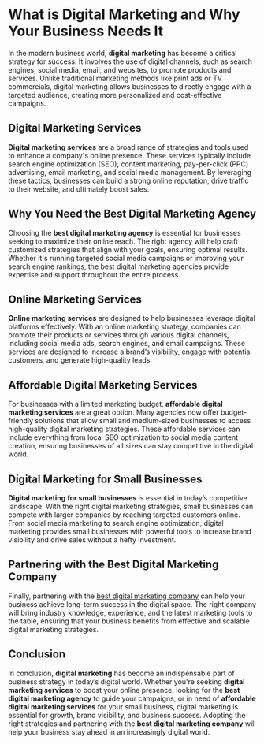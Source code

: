 # What is Digital Marketing and Why Your Business Needs It

In the modern business world, **digital marketing** has become a critical strategy for success. It involves the use of digital channels, such as search engines, social media, email, and websites, to promote products and services. Unlike traditional marketing methods like print ads or TV commercials, digital marketing allows businesses to directly engage with a targeted audience, creating more personalized and cost-effective campaigns.

## Digital Marketing Services

**Digital marketing services** are a broad range of strategies and tools used to enhance a company's online presence. These services typically include search engine optimization (SEO), content marketing, pay-per-click (PPC) advertising, email marketing, and social media management. By leveraging these tactics, businesses can build a strong online reputation, drive traffic to their website, and ultimately boost sales.

## Why You Need the Best Digital Marketing Agency

Choosing the **best digital marketing agency** is essential for businesses seeking to maximize their online reach. The right agency will help craft customized strategies that align with your goals, ensuring optimal results. Whether it's running targeted social media campaigns or improving your search engine rankings, the best digital marketing agencies provide expertise and support throughout the entire process.

## Online Marketing Services

**Online marketing services** are designed to help businesses leverage digital platforms effectively. With an online marketing strategy, companies can promote their products or services through various digital channels, including social media ads, search engines, and email campaigns. These services are designed to increase a brand’s visibility, engage with potential customers, and generate high-quality leads.

## Affordable Digital Marketing Services

For businesses with a limited marketing budget, **affordable digital marketing services** are a great option. Many agencies now offer budget-friendly solutions that allow small and medium-sized businesses to access high-quality digital marketing strategies. These affordable services can include everything from local SEO optimization to social media content creation, ensuring businesses of all sizes can stay competitive in the digital world.

## Digital Marketing for Small Businesses

**Digital marketing for small businesses** is essential in today’s competitive landscape. With the right digital marketing strategies, small businesses can compete with larger companies by reaching targeted customers online. From social media marketing to search engine optimization, digital marketing provides small businesses with powerful tools to increase brand visibility and drive sales without a hefty investment.

## Partnering with the Best Digital Marketing Company

Finally, partnering with the [best digital marketing company](https://techadisa.com) can help your business achieve long-term success in the digital space. The right company will bring industry knowledge, experience, and the latest marketing tools to the table, ensuring that your business benefits from effective and scalable digital marketing strategies.

## Conclusion

In conclusion, **digital marketing** has become an indispensable part of business strategy in today’s digital world. Whether you're seeking **digital marketing services** to boost your online presence, looking for the **best digital marketing agency** to guide your campaigns, or in need of **affordable digital marketing services** for your small business, digital marketing is essential for growth, brand visibility, and business success. Adopting the right strategies and partnering with the **best digital marketing company** will help your business stay ahead in an increasingly digital world.
